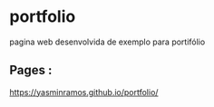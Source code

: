 # portfolio
pagina web desenvolvida de exemplo para portifólio

## Pages : 
https://yasminramos.github.io/portfolio/

